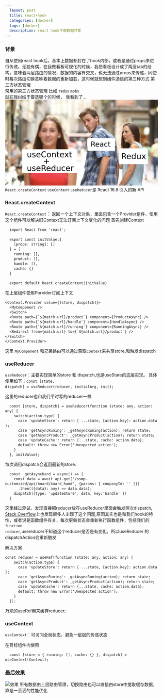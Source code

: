 ```yaml
---
  layout: post
  title: react+hook
  categories: [docker]
  tags: [docker]
  description: react hook下做数据共享
---
```



### 背景

自从使用react hook后，基本上数据都封在了hook内部，或者是通过props来进行传递，无独有偶，在我做看板可视化的时候，我把看板设计成了两层tab的结构，意味着两层路由的情况，数据的内容有交叉，也无法通过props来传递，同使时每次路由切换意味着数据的重新加载，这时候就想到组件通信的第三种方式 第三方状态管理<br>
常用的第三方状态管理 比如 <code>redux</code> <code>mobx</code><br>
就在我纠结于要选哪个的时候， 我看到了...<br>
![images](/images/js/reacthook/usereducer.png)<br>
<code>React.createContext</code> <code>useContext</code> <code>useReducer</code>是 React 16.8 引入的新 API<br>

### React.createContext

<code>React.createContext</code>： 返回一个上下文对象，里面包含一个Provider组件，使用这个组件可以解决旧Context无法订阅上下文变化的问题
首先创建Context
```
  import React from 'react';

  export const initValue:{
    [props: string]: []
  } = {
    running: [],
    product: [],
    handle: [],
    cache: {}
  }

  export default React.createContext(initValue)
```

在上层组件使用Porvider订阅上下文

```
<Context.Provider value={[store, dispatch]}>
  <MyComponent />
  <Switch>
  <Route path={`${match.url}/product`} component={ProductAsync} />
  <Route path={`${match.url}/handle`} component={HandleAsync} />
  <Route path={`${match.url}/running`} component={RunningAsync} />
  <Redirect from={match.url} to={`${match.url}/product`} />
</Switch>
</Context.Provider>
```
这里 <code>MyComponent</code> 和兄弟路由可以通过获取<code>Context</code>来共享store,和触发dispatch

### useReducer

<code>useReducer</code>：主要实现简单的store 和 dispatch,也是useState的底层实现。
具体使用如下：<code>const [state, dispatch] = useReducer(reducer, initialArg, init);</code>

这里的reducer也和我们平时写的reducer一样

```
  const [store, dispatch] = useReducer(function (state: any, action: any) {
    switch(action.type) {
      case 'updateStore': return { ...state, [action.key]: action.data };
      case 'getAsyncRuning': _getAsyncRuning(action); return state;
      case 'getAsyncProduct': _getAsyncProduct(action); return state;
      case 'updateCache': return {...state, cache: action.data};
      default: throw new Error('Unexpected action');
    }
  }, initValue);
```
每次调用dispatch会返回最新的store.
```
  const _getAsyncHand = async() => {
    const data = await api.get('/ssmp-customized/api/board/board_hand', {params: { companyId: '' }})
      .then(({data}: any) => data.data);
    dispatch({type: 'updateStore', data, key:'handle' })
  }
```

这里经过测试，发现直接把reducer放在useReducer里面会触发两次dispatch, [Stack Overflow](https://stackoverflow.com/questions/54715188/react-hook-rendering-an-extra-time/54716601#54716601)上也发现很多人出现了这个问题,原因其实也是和我们hook的特性，或者说是函数组件有关，每次更新状态会重新执行函数组件，包括我们的<code>function reducer</code>,usereducer不知道这个reducer是否是有变化，所以useReducer 的dispatchAction会重新触发

解决方案
```
const reducer = useRef(function (state: any, action: any) {
    switch(action.type) {
      case 'updateStore': return { ...state, [action.key]: action.data };
      case 'getAsyncRuning': _getAsyncRuning(action); return state;
      case 'getAsyncProduct': _getAsyncProduct(action); return state;
      case 'updateCache': return {...state, cache: action.data};
      default: throw new Error('Unexpected action');
    }
  });
```
万能的useRef用来缓存reducer;

### useContext

<code>useContext</code>：可访问全局状态，避免一层层的传递状态

在目标组件内使用

```
  const [store = { running: [], cache: {} }, dispatch] = useContext(Context);
```

### 最后效果

![效果](/images/js/reacthook/effect.gif)
所有数据由上层路由管理，切换路由也可以直接由store中提取缓存数据，算是一丢丢的性能优化










